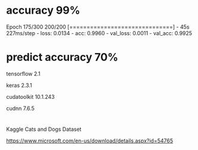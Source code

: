 # accuracy 99%

Epoch 175/300
200/200 [==============================] - 45s 227ms/step - loss: 0.0134 - acc: 0.9960 - val_loss: 0.0011 - val_acc: 0.9925


# predict accuracy 70%



tensorflow 2.1

keras 2.3.1

cudatoolkit 10.1.243

cudnn 7.6.5 



#
#


Kaggle Cats and Dogs Dataset

https://www.microsoft.com/en-us/download/details.aspx?id=54765



